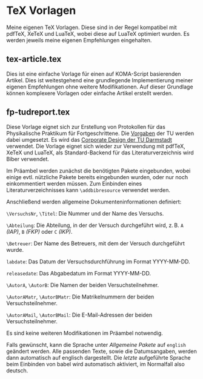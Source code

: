 # TeX Vorlagen

Meine eigenen TeX Vorlagen. Diese sind in der Regel kompatibel mit pdfTeX, XeTeX und LuaTeX, wobei diese auf LuaTeX optimiert wurden. Es werden jeweils meine eigenen Empfehlungen eingehalten.

## tex-article.tex
Dies ist eine einfache Vorlage für einen auf KOMA-Script basierenden Artikel. Dies ist weitestgehend eine grundlegende Implementierung meiner eigenen Empfehlungen ohne weitere Modifikationen. Auf dieser Grundlage können komplexere Vorlagen oder einfache Artikel erstellt werden.

## fp-tudreport.tex
Diese Vorlage eignet sich zur Erstellung von Protokollen für das Physikalische Praktikum für Fortgeschrittene. Die [Vorgaben](http://www.physik.tu-darmstadt.de/media/fachbereich_physik/phys_studium/phys_studium_bachelor/phys_studium_bsc_praktika/fpspielregeln.pdf) der TU werden dabei umgesetzt. Es wird das [Corporate Design der TU Darmstadt](http://exp1.fkp.physik.tu-darmstadt.de/tuddesign/) verwendet. Die Vorlage eignet sich wieder zur Verwendung mit pdfTeX, XeTeX und LuaTeX, als Standard-Backend für das Literaturverzeichnis wird Biber verwendet.

Im Präambel werden zunächst die benötigten Pakete eingebunden, wobei einige evtl. nützliche Pakete bereits eingebunden wurden, oder nur noch einkommentiert werden müssen. Zum Einbinden eines Literaturverzeichnisses kann `\addbibresource` verwendet werden.

Anschließend werden allgemeine Dokumenteninformationen definiert:

`\VersuchsNr`, `\Titel`: Die Nummer und der Name des Versuchs.

`\Abteilung`: Die Abteilung, in der der Versuch durchgeführt wird, z. B. `A` *(IAP)*, `B` *(FKP)* oder `C` *(IKP)*.

`\Betreuer`: Der Name des Betreuers, mit dem der Versuch durchgeführt wurde.

`labdate`: Das Datum der Versuchsdurchführung im Format YYYY-MM-DD.

`releasedate`: Das Abgabedatum im Format YYYY-MM-DD.

`\AutorA`, `\AutorB`: Die Namen der beiden Versuchsteilnehmer.

`\AutorAMatr`, `\AutorBMatr`: Die Matrikelnummern der beiden Versuchsteilnehmer.

`\AutorAMail`, `\AutorBMail`: Die E-Mail-Adressen der beiden Versuchsteilnehmer.

Es sind keine weiteren Modifikationen im Präambel notwendig.

Falls gewünscht, kann die Sprache unter *Allgemeine Pakete* auf `english` geändert werden. Alle passenden Texte, sowie die Datumsangaben, werden dann automatisch auf englisch dargestellt. Die *letzte* aufgeführte Sprache beim Einbinden von babel wird automatisch aktiviert, im Normalfall also deutsch.
